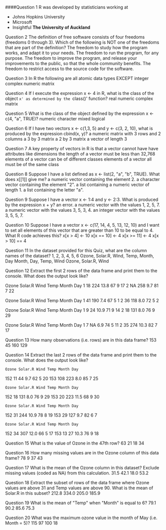 ####Question 1
R was developed by statisticians working at

* Johns Hopkins University
* Microsoft
* Insightful
**The University of Auckland**


Question 2
The definition of free software consists of four freedoms (freedoms 0 through 3). Which of the following is NOT one of the freedoms that are part of the definition?
The freedom to study how the program works, and adapt it to your needs.
The freedom to run the program, for any purpose.
The freedom to improve the program, and release your improvements to the public, so that the whole community benefits.
The freedom to restrict access to the source code for the software.

Question 3
In R the following are all atomic data types EXCEPT
integer
complex
numeric
matrix

Question 4
If I execute the expression x <- 4 in R, what is the class of the object `x' as determined by the `class()' function?
real
numeric
complex
matrix

Question 5
What is the class of the object defined by the expression x <- c(4, "a", TRUE)?
numeric
character
mixed
logical

Question 6
If I have two vectors x <- c(1,3, 5) and y <- c(3, 2, 10), what is produced by the expression cbind(x, y)?
a numeric matrix with 3 rows and 2 columns
a 3 by 3 matrix
a 2 by 3 matrix
a vector of length 3

Question 7
A key property of vectors in R is that
a vector cannot have have attributes like dimensions
the length of a vector must be less than 32,768
elements of a vector can be of different classes
elements of a vector all must be of the same class

Question 8
Suppose I have a list defined as x <- list(2, "a", "b", TRUE). What does x[[1]] give me?
a numeric vector containing the element 2.
a character vector containing the element "2".
a list containing a numeric vector of length 1.
a list containing the letter "a".

Question 9
Suppose I have a vector x <- 1:4 and y <- 2:3. What is produced by the expression x + y?
an error.
a numeric vector with the values 1, 2, 5, 7.
a numeric vector with the values 3, 5, 3, 4.
an integer vector with the values 3, 5, 5, 7.

Question 10
Suppose I have a vector x <- c(17, 14, 4, 5, 13, 12, 10) and I want to set all elements of this vector that are greater than 10 to be equal to 4. What R code achieves this?
x[x > 4] <- 10
x[x == 10] <- 4
x[x >= 11] <- 4
x[x > 10] == 4

Question 11
In the dataset provided for this Quiz, what are the column names of the dataset?
1, 2, 3, 4, 5, 6
Ozone, Solar.R, Wind, Temp, Month, Day
Month, Day, Temp, Wind
Ozone, Solar.R, Wind

Question 12
Extract the first 2 rows of the data frame and print them to the console. What does the output look like?

  Ozone Solar.R Wind Temp Month Day
1    18     224 13.8   67     9  17
2    NA     258  9.7   81     7  22

  Ozone Solar.R Wind Temp Month Day
1    41     190  7.4   67     5   1
2    36     118  8.0   72     5   2

  Ozone Solar.R Wind Temp Month Day
1     9      24 10.9   71     9  14
2    18     131  8.0   76     9  29

  Ozone Solar.R Wind Temp Month Day
1     7      NA  6.9   74     5  11
2    35     274 10.3   82     7  17

Question 13
How many observations (i.e. rows) are in this data frame?
153
45
160
129

Question 14
Extract the last 2 rows of the data frame and print them to the console. What does the output look like?

    Ozone Solar.R Wind Temp Month Day
152    11      44  9.7   62     5  20
153   108     223  8.0   85     7  25

    Ozone Solar.R Wind Temp Month Day
152    18     131  8.0   76     9  29
153    20     223 11.5   68     9  30

    Ozone Solar.R Wind Temp Month Day
152    31     244 10.9   78     8  19
153    29     127  9.7   82     6   7

    Ozone Solar.R Wind Temp Month Day
152    34     307 12.0   66     5  17
153    13      27 10.3   76     9  18

Question 15
What is the value of Ozone in the 47th row?
63
21
18
34

Question 16
How many missing values are in the Ozone column of this data frame?
78
9
37
43

Question 17
What is the mean of the Ozone column in this dataset? Exclude missing values (coded as NA) from this calculation.
31.5
42.1
18.0
53.2

Question 18
Extract the subset of rows of the data frame where Ozone values are above 31 and Temp values are above 90. What is the mean of Solar.R in this subset?
212.8
334.0
205.0
185.9

Question 19
What is the mean of "Temp" when "Month" is equal to 6?
79.1
90.2
85.6
75.3

Question 20
What was the maximum ozone value in the month of May (i.e. Month = 5)?
115
97
100
18

